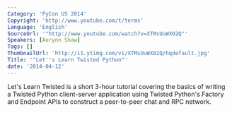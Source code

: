 ```yaml
---
Category: 'PyCon US 2014'
Copyright: 'http://www.youtube.com/t/terms'
Language: 'English'
SourceUrl: '"http://www.youtube.com/watch?v=XTMsUuWX02Q"'
Speakers: [Aurynn Shaw]
Tags: []
ThumbnailUrl: 'http://i1.ytimg.com/vi/XTMsUuWX02Q/hqdefault.jpg'
Title: '"Let''s Learn Twisted Python"'
date: '2014-04-12'
---
```

Let's Learn Twisted is a short 3-hour tutorial covering the basics of writing a Twisted Python client-server application using Twisted Python's Factory and Endpoint APIs to construct a peer-to-peer chat and RPC network.